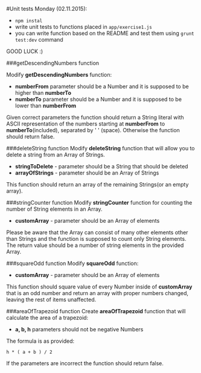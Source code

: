 #Unit tests
Monday (02.11.2015):

* `npm instal`
* write unit tests to functions placed in `app/exercise1.js`
* you can write function based on the README and test them using `grunt test:dev` command

GOOD LUCK :)

###getDescendingNumbers function

Modify **getDescendingNumbers** function:

-   **numberFrom** parameter should be a Number and it is supposed to be higher than **numberTo**
-   **numberTo** parameter should be a Number and it is supposed to be lower than **numberFrom**

Given correct parameters the function should return a String literal with ASCII representation of the numbers starting at **numberFrom** to **numberTo**(included), separated by ' ' (space). Otherwise the function should return false.


###deleteString function
Modify **deleteString** function that will allow you to delete a string from an Array of Strings. 

- **stringToDelete** - parameter should be a String that should be deleted
- **arrayOfStrings** - parameter should be an Array of Strings

 This function should return an array of the remaining Strings(or an empty array).

###stringCounter function
Modify **stringCounter** function for counting the number of String elements in an Array. 

- **customArray** - parameter should be an Array of elements

Please be aware that the Array can consist of many other elements other than Strings and the function is supposed to count only String elements. The return value should be a number of string elements in the provided Array.

###squareOdd function
Modify **squareOdd** function: 

- **customArray** - parameter should be an Array of elements


This function should square value of every Number inside of **customArray** that is an odd number and return an array with proper numbers changed, leaving the rest of items unaffected.


###areaOfTrapezoid function
Create **areaOfTrapezoid** function that will calculate the area of a trapezoid:
   
-   **a, b, h** parameters should not be negative Numbers


The formula is as provided:

    h * ( a + b ) / 2

If the parameters are incorrect the function should return false.

